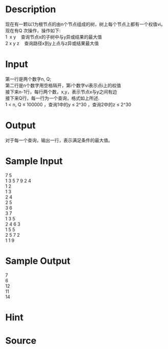 
# Description

<div class="content"><div>现在有一颗以1为根节点的由n个节点组成的树，树上每个节点上都有一个权值vi。</div>
<div>现在有Q 次操作，操作如下:</div>
<div>1  x y    查询节点x的子树中与y异或结果的最大值</div>
<div>2 x y z    查询路径x到y上点与z异或结果最大值</div>
<div></div>
<p></p></div>

# Input

<div class="content"><div>第一行是两个数字n, Q;</div>
<div>第二行是n个数字用空格隔开，第i个数字vi表示点i上的权值 </div>
<div>接下来n-1行，每行两个数，x,y，表示节点x与y之间有边 </div>
<div>接下来Q行，每一行为一个查询，格式如上所述.</div>
<div>1 &lt; n, Q ≤ 100000 ，查询1中的y ≤ 2^30 ，查询2中的z ≤ 2^30</div>
<div></div>
<p></p></div>

# Output

<div class="content"><div>对于每一个查询，输出一行，表示满足条件的最大值。</div>
<div></div>
<p></p></div>

# Sample Input

<div class="content"><span class="sampledata">7 5<br/>
1 3 5 7 9 2  4<br/>
1 2<br/>
1 3<br/>
2 4<br/>
2 5<br/>
3 6<br/>
3 7<br/>
1  3 5<br/>
2 4 6 3<br/>
1  5 5<br/>
2 5 7 2<br/>
1  1 9</span></div>

# Sample Output

<div class="content"><span class="sampledata">7<br/>
6<br/>
12<br/>
11<br/>
14</span></div>

# Hint

<div class="content"><p></p></div>

# Source

<div class="content"><p><a href="problemset.php?search="></a></p></div>

